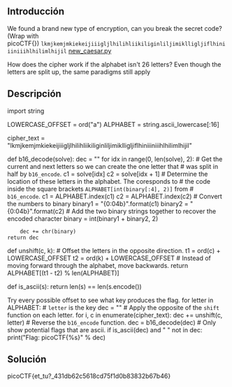 ## Introducción
We found a brand new type of encryption, can you break the secret code? (Wrap with picoCTF{}) `lkmjkemjmkiekeijiiigljlhilihliikiliginliljimiklligljiflhiniiiniiihlhilimlhijil` [new_caesar.py](https://mercury.picoctf.net/static/c9043977604318594ab73d126a01d0b1/new_caesar.py)

How does the cipher work if the alphabet isn't 26 letters?
Even though the letters are split up, the same paradigms still apply
## Descripción

import string

LOWERCASE_OFFSET = ord("a")
ALPHABET = string.ascii_lowercase[:16]

cipher_text = "lkmjkemjmkiekeijiiigljlhilihliikiliginliljimiklligljiflhiniiiniiihlhilimlhijil"

def b16_decode(solve):
    dec = ""
    for idx in range(0, len(solve), 2):
        # Get the current and next letters so we can create the one letter that
        # was split in half by `b16_encode`.
        c1 = solve[idx]
        c2 = solve[idx + 1]
        # Determine the location of these letters in the alphabet. The coresponds to
        # the code inside the square brackets `ALPHABET[int(binary[:4], 2)]` from
        # `b16_encode`.
        c1 = ALPHABET.index(c1)
        c2 = ALPHABET.index(c2)
        # Convert the numbers to binary
        binary1 = "{0:04b}".format(c1)
        binary2 = "{0:04b}".format(c2)
        # Add the two binary strings together to recover the encoded character
        binary = int(binary1 + binary2, 2)

        dec += chr(binary)
    return dec

def unshift(c, k):
    # Offset the letters in the opposite direction.
    t1 = ord(c) + LOWERCASE_OFFSET
    t2 = ord(k) + LOWERCASE_OFFSET
    # Instead of moving forward through the alphabet, move backwards.
    return ALPHABET[(t1 - t2) % len(ALPHABET)]

def is_ascii(s):
    return len(s) == len(s.encode())

 Try every possible offset to see what key produces the flag.
for letter in ALPHABET:
    # `letter` is the key
    dec = ""
    # Apply the opposite of the `shift` function on each letter.
    for i, c in enumerate(cipher_text):
        dec += unshift(c, letter)
    # Reverse the `b16_encode` function.
    dec = b16_decode(dec)
    # Only show potential flags that are ascii.
    if is_ascii(dec) and " " not in dec:
        print("Flag: picoCTF{%s}" % dec)

## Solución 
picoCTF{et_tu?_431db62c5618cd75f1d0b83832b67b46}